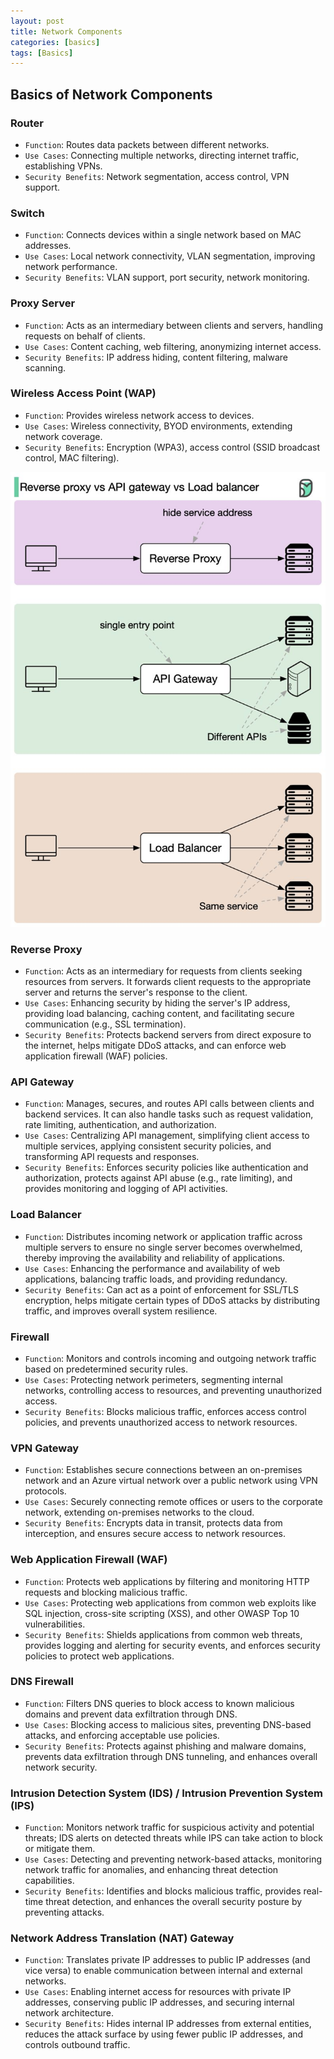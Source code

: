 ```yaml
---
layout: post
title: Network Components
categories: [basics]
tags: [Basics]
---
```


## Basics of Network Components

### **Router**
- `Function`: Routes data packets between different networks.
- `Use Cases`: Connecting multiple networks, directing internet traffic, establishing VPNs.
- `Security Benefits`: Network segmentation, access control, VPN support.

### **Switch**
- `Function`: Connects devices within a single network based on MAC addresses.
- `Use Cases`: Local network connectivity, VLAN segmentation, improving network performance.
- `Security Benefits`: VLAN support, port security, network monitoring.

### **Proxy Server**
- `Function`: Acts as an intermediary between clients and servers, handling requests on behalf of clients.
- `Use Cases`: Content caching, web filtering, anonymizing internet access.
- `Security Benefits`: IP address hiding, content filtering, malware scanning.

### **Wireless Access Point (WAP)**
- `Function`: Provides wireless network access to devices.
- `Use Cases`: Wireless connectivity, BYOD environments, extending network coverage.
- `Security Benefits`: Encryption (WPA3), access control (SSID broadcast control, MAC filtering).

![RP vs API vs LB](/assets/img/basics/network-components.jpeg)

### **Reverse Proxy**
- `Function`: Acts as an intermediary for requests from clients seeking resources from servers. It forwards client requests to the appropriate server and returns the server's response to the client.
- `Use Cases`: Enhancing security by hiding the server's IP address, providing load balancing, caching content, and facilitating secure communication (e.g., SSL termination).
- `Security Benefits`: Protects backend servers from direct exposure to the internet, helps mitigate DDoS attacks, and can enforce web application firewall (WAF) policies.

### **API Gateway**
- `Function`: Manages, secures, and routes API calls between clients and backend services. It can also handle tasks such as request validation, rate limiting, authentication, and authorization.
- `Use Cases`: Centralizing API management, simplifying client access to multiple services, applying consistent security policies, and transforming API requests and responses.
- `Security Benefits`: Enforces security policies like authentication and authorization, protects against API abuse (e.g., rate limiting), and provides monitoring and logging of API activities.

### **Load Balancer**
- `Function`: Distributes incoming network or application traffic across multiple servers to ensure no single server becomes overwhelmed, thereby improving the availability and reliability of applications.
- `Use Cases`: Enhancing the performance and availability of web applications, balancing traffic loads, and providing redundancy.
- `Security Benefits`: Can act as a point of enforcement for SSL/TLS encryption, helps mitigate certain types of DDoS attacks by distributing traffic, and improves overall system resilience.


### **Firewall**
- `Function`: Monitors and controls incoming and outgoing network traffic based on predetermined security rules.
- `Use Cases`: Protecting network perimeters, segmenting internal networks, controlling access to resources, and preventing unauthorized access.
- `Security Benefits`: Blocks malicious traffic, enforces access control policies, and prevents unauthorized access to network resources.

### **VPN Gateway**
- `Function`: Establishes secure connections between an on-premises network and an Azure virtual network over a public network using VPN protocols.
- `Use Cases`: Securely connecting remote offices or users to the corporate network, extending on-premises networks to the cloud.
- `Security Benefits`: Encrypts data in transit, protects data from interception, and ensures secure access to network resources.


### **Web Application Firewall (WAF)**
- `Function`: Protects web applications by filtering and monitoring HTTP requests and blocking malicious traffic.
- `Use Cases`: Protecting web applications from common web exploits like SQL injection, cross-site scripting (XSS), and other OWASP Top 10 vulnerabilities.
- `Security Benefits`: Shields applications from common web threats, provides logging and alerting for security events, and enforces security policies to protect web applications.

### **DNS Firewall**
- `Function`: Filters DNS queries to block access to known malicious domains and prevent data exfiltration through DNS.
- `Use Cases`: Blocking access to malicious sites, preventing DNS-based attacks, and enforcing acceptable use policies.
- `Security Benefits`: Protects against phishing and malware domains, prevents data exfiltration through DNS tunneling, and enhances overall network security.

### **Intrusion Detection System (IDS) / Intrusion Prevention System (IPS)**
- `Function`: Monitors network traffic for suspicious activity and potential threats; IDS alerts on detected threats while IPS can take action to block or mitigate them.
- `Use Cases`: Detecting and preventing network-based attacks, monitoring network traffic for anomalies, and enhancing threat detection capabilities.
- `Security Benefits`: Identifies and blocks malicious traffic, provides real-time threat detection, and enhances the overall security posture by preventing attacks.

### **Network Address Translation (NAT) Gateway**
- `Function`: Translates private IP addresses to public IP addresses (and vice versa) to enable communication between internal and external networks.
- `Use Cases`: Enabling internet access for resources with private IP addresses, conserving public IP addresses, and securing internal network architecture.
- `Security Benefits`: Hides internal IP addresses from external entities, reduces the attack surface by using fewer public IP addresses, and controls outbound traffic.

